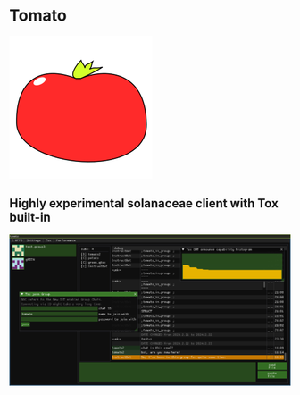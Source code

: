 # Tomato

![tomato](res/icon/tomato_v1_256.png)

## Highly experimental solanaceae client with Tox built-in

![group chat](res/tomato_screenshot_group_bot_text_23-02-2024.png)

